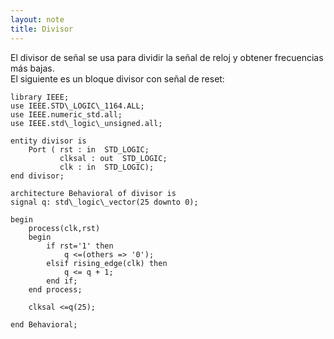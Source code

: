 ```yaml
---
layout: note
title: Divisor
---
```


El divisor de señal se usa para dividir la señal de reloj y obtener frecuencias más bajas.  
El siguiente es un bloque divisor con señal de reset:  

```
library IEEE;  
use IEEE.STD\_LOGIC\_1164.ALL;  
use IEEE.numeric_std.all;  
use IEEE.std\_logic\_unsigned.all;  
  
entity divisor is  
    Port ( rst : in  STD_LOGIC;  
           clksal : out  STD_LOGIC;  
           clk : in  STD_LOGIC);  
end divisor;  
  
architecture Behavioral of divisor is  
signal q: std\_logic\_vector(25 downto 0);  
  
begin  
    process(clk,rst)  
    begin  
        if rst='1' then  
            q <=(others => '0');  
        elsif rising_edge(clk) then  
            q <= q + 1;  
        end if;  
    end process;  
  
    clksal <=q(25);  
  
end Behavioral;
```
